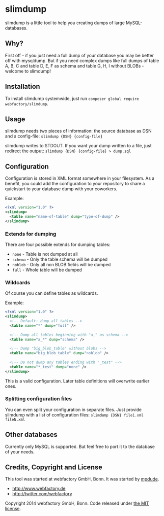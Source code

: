 slimdump
========

slimdump is a little tool to help you creating dumps of large MySQL-databases.

## Why?
First off - if you just need a full dump of your database you may be better off with mysqldump. But if you need complex dumps like full dumps of table A, B, C and table D, E, F as schema and table G, H, I without BLOBs - welcome to slimdump!

## Installation
To install slimdump systemwide, just run `composer global require webfactory/slimdump`.

## Usage
slimdump needs two pieces of information: the source database as DSN and a config-file:
`slimdump {DSN} {config-file}`

slimdump writes to STDOUT. If you want your dump written to a file, just redirect the output:
`slimdump {DSN} {config-file} > dump.sql`

## Configuration
Configuration is stored in XML format somewhere in your filesystem. As a benefit, you could add the configuration to your repository to share a quickstart to your database dump with your coworkers.

Example:
```xml
<?xml version="1.0" ?>
<slimdump>
  <table name="name-of-table" dump="type-of-dump" />
</slimdump>
```

### Extends for dumping
There are four possible extends for dumping tables:
* `none` - Table is not dumped at all
* `schema` - Only the table schema will be dumped
* `noblob` - Only all non BLOB fields will be dumped
* `full` - Whole table will be dumped

### Wildcards
Of course you can define tables as wildcards.

Example:
```xml
<?xml version="1.0" ?>
<slimdump>
  <!-- Default: dump all tables -->
  <table name="*" dump="full" />
  
  <!-- Dump all tables beginning with "a_" as schema -->
  <table name="a_*" dump="schema" />
  
  <!-- Dump "big_blob_table" without blobs -->
  <table name="big_blob_table" dump="noblob" />
  
  <!-- Do not dump any tables ending with "_test" -->
  <table name="*_test" dump="none" />
</slimdump>
```
This is a valid configuration. Later table definitions will overwrite earlier ones.

### Splitting configuration files
You can even split your configuration in separate files. Just provide slimdump with a list of configuration files:
`slimdump {DSN} file1.xml fileN.xml`

## Other databases
Currently only MySQL is supported. But feel free to port it to the database of your needs.

## Credits, Copyright and License
This tool was started at webfactory GmbH, Bonn. It was started by [mpdude](https://github.com/mpdude).

- <http://www.webfactory.de>
- <http://twitter.com/webfactory>

Copyright 2014 webfactory GmbH, Bonn. Code released under [the MIT license](LICENSE).
